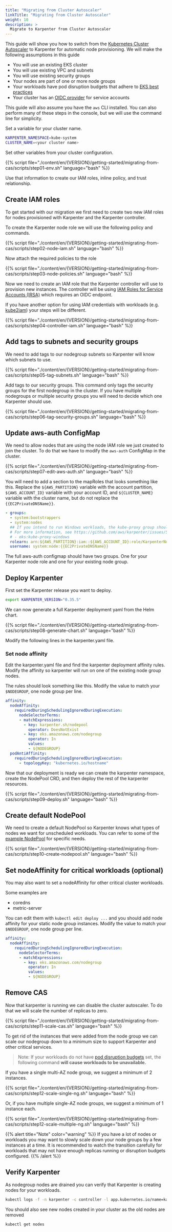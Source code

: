 ```yaml
---
title: "Migrating from Cluster Autoscaler"
linkTitle: "Migrating from Cluster Autoscaler"
weight: 10
description: >
  Migrate to Karpenter from Cluster Autoscaler
---
```


This guide will show you how to switch from the [Kubernetes Cluster Autoscaler](https://github.com/kubernetes/autoscaler) to Karpenter for automatic node provisioning.
We will make the following assumptions in this guide

* You will use an existing EKS cluster
* You will use existing VPC and subnets
* You will use existing security groups
* Your nodes are part of one or more node groups
* Your workloads have pod disruption budgets that adhere to [EKS best practices](https://aws.github.io/aws-eks-best-practices/karpenter/)
* Your cluster has an [OIDC provider](https://docs.aws.amazon.com/eks/latest/userguide/enable-iam-roles-for-service-accounts.html) for service accounts

This guide will also assume you have the `aws` CLI installed.
You can also perform many of these steps in the console, but we will use the command line for simplicity.

Set a variable for your cluster name.

```bash
KARPENTER_NAMESPACE=kube-system
CLUSTER_NAME=<your cluster name>
```

Set other variables from your cluster configuration.

{{% script file="./content/en/{VERSION}/getting-started/migrating-from-cas/scripts/step01-env.sh" language="bash" %}}

Use that information to create our IAM roles, inline policy, and trust relationship.

## Create IAM roles

To get started with our migration we first need to create two new IAM roles for nodes provisioned with Karpenter and the Karpenter controller.

To create the Karpenter node role we will use the following policy and commands.

{{% script file="./content/en/{VERSION}/getting-started/migrating-from-cas/scripts/step02-node-iam.sh" language="bash" %}}

Now attach the required policies to the role

{{% script file="./content/en/{VERSION}/getting-started/migrating-from-cas/scripts/step03-node-policies.sh" language="bash" %}}

Now we need to create an IAM role that the Karpenter controller will use to provision new instances.
The controller will be using [IAM Roles for Service Accounts (IRSA)](https://docs.aws.amazon.com/eks/latest/userguide/iam-roles-for-service-accounts.html) which requires an OIDC endpoint.

If you have another option for using IAM credentials with workloads (e.g. [kube2iam](https://github.com/jtblin/kube2iam)) your steps will be different.

{{% script file="./content/en/{VERSION}/getting-started/migrating-from-cas/scripts/step04-controller-iam.sh" language="bash" %}}

## Add tags to subnets and security groups

We need to add tags to our nodegroup subnets so Karpenter will know which subnets to use.

{{% script file="./content/en/{VERSION}/getting-started/migrating-from-cas/scripts/step05-tag-subnets.sh" language="bash" %}}

Add tags to our security groups.
This command only tags the security groups for the first nodegroup in the cluster.
If you have multiple nodegroups or multiple security groups you will need to decide which one Karpenter should use.

{{% script file="./content/en/{VERSION}/getting-started/migrating-from-cas/scripts/step06-tag-security-groups.sh" language="bash" %}}

## Update aws-auth ConfigMap

We need to allow nodes that are using the node IAM role we just created to join the cluster.
To do that we have to modify the `aws-auth` ConfigMap in the cluster.

{{% script file="./content/en/{VERSION}/getting-started/migrating-from-cas/scripts/step07-edit-aws-auth.sh" language="bash" %}}

You will need to add a section to the mapRoles that looks something like this.
Replace the `${AWS_PARTITION}` variable with the account partition, `${AWS_ACCOUNT_ID}` variable with your account ID, and `${CLUSTER_NAME}` variable with the cluster name, but do not replace the `{{EC2PrivateDNSName}}`.

```yaml
- groups:
  - system:bootstrappers
  - system:nodes
  ## If you intend to run Windows workloads, the kube-proxy group should be specified.
  # For more information, see https://github.com/aws/karpenter/issues/5099.
  # - eks:kube-proxy-windows
  rolearn: arn:${AWS_PARTITION}:iam::${AWS_ACCOUNT_ID}:role/KarpenterNodeRole-${CLUSTER_NAME}
  username: system:node:{{EC2PrivateDNSName}}
```

The full aws-auth configmap should have two groups.
One for your Karpenter node role and one for your existing node group.

## Deploy Karpenter

First set the Karpenter release you want to deploy.

```bash
export KARPENTER_VERSION="0.35.5"
```

We can now generate a full Karpenter deployment yaml from the Helm chart.

{{% script file="./content/en/{VERSION}/getting-started/migrating-from-cas/scripts/step08-generate-chart.sh" language="bash" %}}

Modify the following lines in the karpenter.yaml file.

### Set node affinity

Edit the karpenter.yaml file and find the karpenter deployment affinity rules.
Modify the affinity so karpenter will run on one of the existing node group nodes.

The rules should look something like this.
Modify the value to match your `$NODEGROUP`, one node group per line.

```yaml
affinity:
  nodeAffinity:
    requiredDuringSchedulingIgnoredDuringExecution:
      nodeSelectorTerms:
      - matchExpressions:
        - key: karpenter.sh/nodepool
          operator: DoesNotExist
        - key: eks.amazonaws.com/nodegroup
          operator: In
          values:
          - ${NODEGROUP}
  podAntiAffinity:
    requiredDuringSchedulingIgnoredDuringExecution:
      - topologyKey: "kubernetes.io/hostname"
```

Now that our deployment is ready we can create the karpenter namespace, create the NodePool CRD, and then deploy the rest of the karpenter resources.

{{% script file="./content/en/{VERSION}/getting-started/migrating-from-cas/scripts/step09-deploy.sh" language="bash" %}}

## Create default NodePool

We need to create a default NodePool so Karpenter knows what types of nodes we want for unscheduled workloads. You can refer to some of the [example NodePool](https://github.com/aws/karpenter/tree/v0.35.5/examples/v1beta1) for specific needs.

{{% script file="./content/en/{VERSION}/getting-started/migrating-from-cas/scripts/step10-create-nodepool.sh" language="bash" %}}

## Set nodeAffinity for critical workloads (optional)

You may also want to set a nodeAffinity for other critical cluster workloads.

Some examples are

* coredns
* metric-server

You can edit them with `kubectl edit deploy ...` and you should add node affinity for your static node group instances.
Modify the value to match your `$NODEGROUP`, one node group per line.

```yaml
affinity:
  nodeAffinity:
    requiredDuringSchedulingIgnoredDuringExecution:
      nodeSelectorTerms:
      - matchExpressions:
        - key: eks.amazonaws.com/nodegroup
          operator: In
          values:
          - ${NODEGROUP}
```

## Remove CAS

Now that karpenter is running we can disable the cluster autoscaler.
To do that we will scale the number of replicas to zero.

{{% script file="./content/en/{VERSION}/getting-started/migrating-from-cas/scripts/step11-scale-cas.sh" language="bash" %}}

To get rid of the instances that were added from the node group we can scale our nodegroup down to a minimum size to support Karpenter and other critical services.

> Note: If your workloads do not have [pod disruption budgets](https://kubernetes.io/docs/tasks/run-application/configure-pdb/) set, the following command **will cause workloads to be unavailable.**

If you have a single multi-AZ node group, we suggest a minimum of 2 instances.

{{% script file="./content/en/{VERSION}/getting-started/migrating-from-cas/scripts/step12-scale-single-ng.sh" language="bash" %}}

Or, if you have multiple single-AZ node groups, we suggest a minimum of 1 instance each.

{{% script file="./content/en/{VERSION}/getting-started/migrating-from-cas/scripts/step12-scale-multiple-ng.sh" language="bash" %}}

{{% alert title="Note" color="warning" %}}
If you have a lot of nodes or workloads you may want to slowly scale down your node groups by a few instances at a time. It is recommended to watch the transition carefully for workloads that may not have enough replicas running or disruption budgets configured.
{{% /alert %}}

## Verify Karpenter

As nodegroup nodes are drained you can verify that Karpenter is creating nodes for your workloads.

```bash
kubectl logs -f -n karpenter -c controller -l app.kubernetes.io/name=karpenter
```

You should also see new nodes created in your cluster as the old nodes are removed

```bash
kubectl get nodes
```

